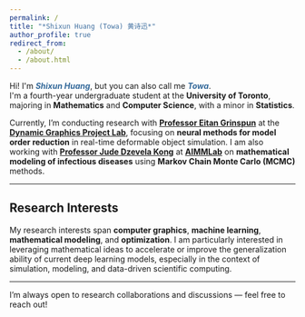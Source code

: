 ```yaml
---
permalink: /
title: "*Shixun Huang (Towa) 黄诗迅*"
author_profile: true
redirect_from: 
  - /about/
  - /about.html
---
```

Hi! I'm <span style="color:#34699A; font-weight:bold;">*Shixun Huang*</span>, but you can also call me <span style="color:#34699A; font-weight:bold;">*Towa*</span>.  
I'm a fourth-year undergraduate student at the **University of Toronto**, majoring in **Mathematics** and **Computer Science**, with a minor in **Statistics**.

Currently, I’m conducting research with <span style="color:#0046FF; font-weight:bold;">[Professor Eitan Grinspun](https://www.dgp.toronto.edu/~eitan/)</span> at the <span style="color:#33a02c; font-weight:bold;">[Dynamic Graphics Project Lab](https://www.dgp.toronto.edu/)</span>, focusing on **neural methods for model order reduction** in real-time deformable object simulation. I am also working with <span style="color:#0046FF; font-weight:bold;">[Professor Jude Dzevela Kong](https://www.mathematics.utoronto.ca/people/directories/all-faculty/jude-kong)</span> at <span style="color:#ff7f00; font-weight:bold;">[AIMMLab](https://aimmlab.org/)</span> on **mathematical modeling of infectious diseases** using **Markov Chain Monte Carlo (MCMC)** methods.

---

## Research Interests
My research interests span **computer graphics**, **machine learning**, **mathematical modeling**, and **optimization**. I am particularly interested in leveraging mathematical ideas to accelerate or improve the generalization ability of current deep learning models, especially in the context of simulation, modeling, and data-driven scientific computing.

---


I’m always open to research collaborations and discussions — feel free to reach out!
